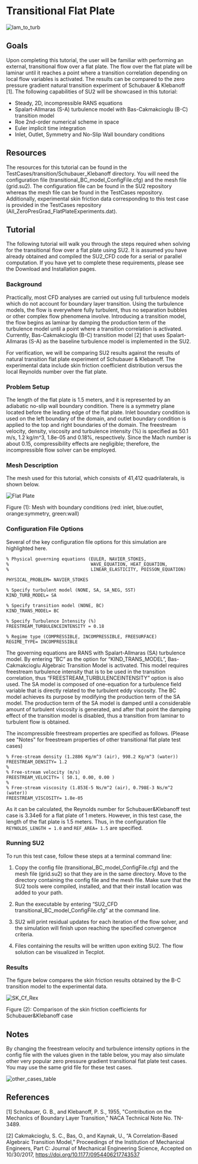 Transitional Flat Plate
=====

![lam_to_turb](images/lam_to_turb.png)

## Goals

Upon completing this tutorial, the user will be familiar with performing an external, transitional flow over a flat plate. The flow over the flat plate will be laminar until it reaches a point where a transition correlation depending on local flow variables is activated. The results can be compared to the zero pressure gradient natural transition experiment of Schubauer & Klebanoff [1]. The following capabilities of SU2 will be showcased in this tutorial:

- Steady, 2D, incompressible RANS equations
- Spalart-Allmaras (S-A) turbulence model with Bas-Cakmakcioglu (B-C) transition model
- Roe 2nd-order numerical scheme in space
- Euler implicit time integration
- Inlet, Outlet, Symmetry and No-Slip Wall boundary conditions

## Resources

The resources for this tutorial can be found in the TestCases/transition/Schubauer_Klebanoff directory. You will need the configuration file (transitional_BC_model_ConfigFile.cfg) and the mesh file (grid.su2). The configuration file can be found in the SU2 repository whereas the mesh file can be found in the TestCases repository.
Additionally, experimental skin friction data corresponding to this test case is provided in the TestCases repository (All_ZeroPresGrad_FlatPlateExperiments.dat).

## Tutorial

The following tutorial will walk you through the steps required when solving for the transitional flow over a flat plate using SU2. It is assumed you have already obtained and compiled the SU2_CFD code for a serial or parallel computation. If you have yet to complete these requirements, please see the Download and Installation pages.

### Background

Practically, most CFD analyses are carried out using full turbulence models which do not account for boundary layer transition. Using the turbulence models, the flow is everywhere fully turbulent, thus no separation bubbles or other complex flow phenomena involve. Introducing a transition model, the flow begins as laminar by damping the production term of the turbulence model until a point where a transition correlation is activated. Currently, Bas-Cakmakcioglu (B-C) transition model [2] that uses Spalart-Allmaras (S-A) as the baseline turbulence model is implemented in the SU2.

For verification, we will be comparing SU2 results against the results of natural transition flat plate experiment of Schubauer & Klebanoff. The experimental data include skin friction coefficient distribution versus the local Reynolds number over the flat plate.

### Problem Setup

The length of the flat plate is 1.5 meters, and it is represented by an adiabatic no-slip wall boundary condition. There is a symmetry plane located before the leading edge of the flat plate. Inlet boundary condition is used on the left boundary of the domain, and outlet boundary condition is applied to the top and right boundaries of the domain. The freestream velocity, density, viscosity and turbulence intensity (%) is specified as 50.1 m/s, 1.2 kg/m^3, 1.8e-05 and 0.18%, respectively. Since the Mach number is about 0.15, compressibility effects are negligible; therefore, the incompressible flow solver can be employed.

### Mesh Description

The mesh used for this tutorial, which consists of 41,412 quadrilaterals, is shown below.

![Flat Plate](images/FlatPMesh.png)

Figure (1): Mesh with boundary conditions (red: inlet, blue:outlet, orange:symmetry, green:wall)

### Configuration File Options

Several of the key configuration file options for this simulation are highlighted here.

```
% Physical governing equations (EULER, NAVIER_STOKES,
%                               WAVE_EQUATION, HEAT_EQUATION, 
%                               LINEAR_ELASTICITY, POISSON_EQUATION)

PHYSICAL_PROBLEM= NAVIER_STOKES

% Specify turbulent model (NONE, SA, SA_NEG, SST)
KIND_TURB_MODEL= SA

% Specify transition model (NONE, BC)
KIND_TRANS_MODEL= BC

% Specify Turbulence Intensity (%)
FREESTREAM_TURBULENCEINTENSITY = 0.18

% Regime type (COMPRESSIBLE, INCOMPRESSIBLE, FREESURFACE)
REGIME_TYPE= INCOMPRESSIBLE

```

The governing equations are RANS with Spalart-Allmaras (SA) turbulence model. By entering “BC” as the option for “KIND_TRANS_MODEL”, Bas-Cakmakcioglu Algebraic Transition Model is activated. This model requires freestream turbulence intensity that is to be used in the transition correlation, thus “FREESTREAM_TURBULENCEINTENSITY” option is also used. The SA model is composed of one-equation for a turbulence field variable that is directly related to the turbulent eddy viscosity. The BC model achieves its purpose by modifying the production term of the SA model. The production term of the SA model is damped until a considerable amount of turbulent viscosity is generated, and after that point the damping effect of the transition model is disabled, thus a transition from laminar to turbulent flow is obtained.

The incompressible freestream properties are specified as follows. (Please see "Notes" for freestream properties of other transitional flat plate test cases)

```
% Free-stream density (1.2886 Kg/m^3 (air), 998.2 Kg/m^3 (water))
FREESTREAM_DENSITY= 1.2
%
% Free-stream velocity (m/s)
FREESTREAM_VELOCITY= ( 50.1, 0.00, 0.00 )
%
% Free-stream viscosity (1.853E-5 Ns/m^2 (air), 0.798E-3 Ns/m^2 (water))
FREESTREAM_VISCOSITY= 1.8e-05

```

As it can be calculated, the Reynolds number for Schubauer&Klebanoff test case is 3.34e6 for a flat plate of 1 meters. However, in this test case, the length of the flat plate is 1.5 meters. Thus, in the configuration file `REYNOLDS_LENGTH = 1.0` and `REF_AREA= 1.5` are specified.

### Running SU2

To run this test case, follow these steps at a terminal command line:

1.	Copy the config file (transitional_BC_model_ConfigFile.cfg) and the mesh file (grid.su2) so that they are in the same directory. Move to the directory containing the config file and the mesh file. Make sure that the SU2 tools were compiled, installed, and that their install location was added to your path.

2.	Run the executable by entering “SU2_CFD transitional_BC_model_ConfigFile.cfg” at the command line.

3.	SU2 will print residual updates for each iteration of the flow solver, and the simulation will finish upon reaching the specified convergence criteria.

4.	Files containing the results will be written upon exiting SU2. The flow solution can be visualized in Tecplot.

### Results

The figure below compares the skin friction results obtained by the B-C transition model to the experimental data. 

![SK_Cf_Rex](images/Cf_Rex_SK.png)

Figure (2): Comparison of the skin friction coefficients for Schubauer&Klebanoff case

## Notes

By changing the freestream velocity and turbulence intensity options in the config file with the values given in the table below, you may also simulate other very popular zero pressure gradient transitional flat plate test cases. You may use the same grid file for these test cases.

![other_cases_table](images/other_transition_cases.png)

## References

[1] Schubauer, G. B., and Klebanoff, P. S., 1955, "Contribution on the Mechanics of Boundary Layer Transition," NACA Technical Note No. TN-3489.

[2] Cakmakcioglu, S. C., Bas, O., and Kaynak, U., “A Correlation-Based Algebraic Transition Model,” Proceedings of the Institution of Mechanical Engineers, Part C: Journal of Mechanical Engineering Science, Accepted on 10/30/2017, https://doi.org/10.1177/0954406217743537
